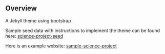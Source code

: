 ## Overview
A Jekyll theme using bootstrap

Sample seed data with instructions to implement the theme can be found here: [science-project-seed](https://github.com/michaellgraves/science-project-seed)

Here is an example website: [sample-science-project](http://michaellgraves.github.io/sample-science-project )
